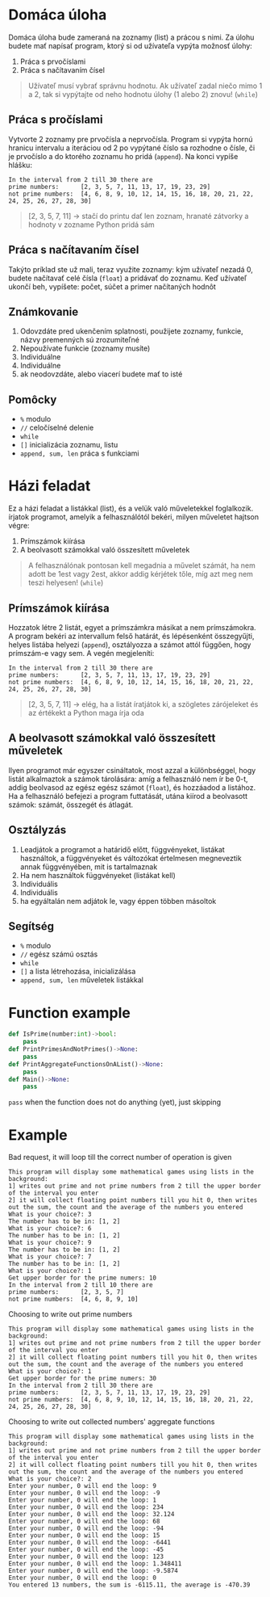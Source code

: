 # Domáca úloha
Domáca úloha bude zameraná na zoznamy (list) a prácou s nimi. Za úlohu budete mať napísať program, ktorý si od užívateľa vypýta možnosť úlohy:

1. Práca s prvočíslami
1. Práca s načítavaním čísel

> Užívateľ musí vybrať správnu hodnotu. Ak užívateľ zadal niečo mimo 1 a 2, tak si vypýtajte od neho hodnotu úlohy (1 alebo 2) znovu! (`while`)

## Práca s pročíslami
Vytvorte 2 zoznamy pre prvočísla a neprvočísla. Program si vypýta hornú hranicu intervalu a iteráciou od 2 po vypýtané číslo sa rozhodne o čísle, či je prvočíslo a do ktorého zoznamu ho pridá (`append`). Na konci vypíše hlášku: 
```
In the interval from 2 till 30 there are
prime numbers:      [2, 3, 5, 7, 11, 13, 17, 19, 23, 29]
not prime numbers:  [4, 6, 8, 9, 10, 12, 14, 15, 16, 18, 20, 21, 22, 24, 25, 26, 27, 28, 30]
```
>[2, 3, 5, 7, 11] -> stačí do printu dať len zoznam, hranaté zátvorky a hodnoty v zozname Python pridá sám
## Práca s načítavaním čísel
Takýto príklad ste už mali, teraz využite zoznamy: kým užívateľ nezadá 0, budete načítavať celé čísla (`float`) a pridávať do zoznamu. Keď užívateľ ukončí beh, vypíšete: počet, súčet a primer načítaných hodnôt

## Známkovanie
<ol>
<li> Odovzdáte pred ukenčením splatnosti, použijete zoznamy, funkcie, názvy premenných sú zrozumiteľné
</li>
<li> Nepoužívate funkcie (zoznamy musíte)
</li>
  <li> Individuálne
</li>
  <li> Individuálne
</li>  
  <li>ak neodovzdáte, alebo viacerí budete mať to isté</li>
</ol>

## Pomôcky
- `%` modulo
- `//` celočíselné delenie
- `while`
- `[]` inicializácia zoznamu, listu
- `append, sum, len` práca s funkciami
# Házi feladat
Ez a házi feladat a listákkal (list), és a velük való műveletekkel foglalkozik. írjatok programot, amelyik a felhasználótól bekéri, milyen műveletet hajtson végre: 

1. Prímszámok kiírása
1. A beolvasott számokkal való összesített műveletek

> A felhasználónak pontosan kell megadnia a művelet számát, ha nem adott be 1est vagy 2est, akkor addig kérjétek tőle, míg azt meg nem teszi helyesen! (`while`)

## Prímszámok kiírása
Hozzatok létre 2 listát, egyet a prímszámkra másikat a nem prímszámokra. A program bekéri az intervallum felső határát, és lépésenként összegyűjti, helyes listába helyezi (`append`), osztályozza a számot attól függően, hogy prímszám-e vagy sem. A vegén megjeleníti: 
```
In the interval from 2 till 30 there are
prime numbers:      [2, 3, 5, 7, 11, 13, 17, 19, 23, 29]
not prime numbers:  [4, 6, 8, 9, 10, 12, 14, 15, 16, 18, 20, 21, 22, 24, 25, 26, 27, 28, 30]
```
>[2, 3, 5, 7, 11] -> elég, ha a listát íratjátok ki, a szögletes zárójeleket és az értékekt a Python maga írja oda
## A beolvasott számokkal való összesített műveletek
Ilyen programot már egyszer csináltatok, most azzal a különbséggel, hogy listát alkalmaztok a számok tárolására: amíg a felhasználó nem ír be 0-t, addig beolvasod az egész egész számot (`float`), és hozzáadod a listához. Ha a felhasználó befejezi a program futtatását, utána kiírod a beolvasott számok: számát, összegét és átlagát. 

## Osztályzás
<ol>
<li> Leadjátok a programot a határidő előtt, függvényeket, listákat használtok, a függvényeket és változókat értelmesen megneveztik annak függvényében, mit is tartalmaznak
</li>
<li> Ha nem használtok függvényeket (listákat kell)
</li>
  <li> Individuális
</li>
  <li> Individuális
</li>  
  <li> ha egyáltalán nem adjátok le, vagy éppen többen másoltok</li>
</ol>

## Segítség
- `%` modulo
- `//` egész számú osztás
- `while`
- `[]` a lista létrehozása, inicializálása
- `append, sum, len` műveletek listákkal

# Function example
```py
def IsPrime(number:int)->bool:
    pass
def PrintPrimesAndNotPrimes()->None:
    pass
def PrintAggregateFunctionsOnAList()->None:
    pass
def Main()->None:
    pass
```
`pass` when the function does not do anything (yet), just skipping

# Example
Bad request, it will loop till the correct number of operation is given
```
This program will display some mathematical games using lists in the background:
1] writes out prime and not prime numbers from 2 till the upper border of the interval you enter
2] it will collect floating point numbers till you hit 0, then writes out the sum, the count and the average of the numbers you entered    
What is your choice?: 3
The number has to be in: [1, 2]
What is your choice?: 6
The number has to be in: [1, 2]
What is your choice?: 9
The number has to be in: [1, 2]
What is your choice?: 7
The number has to be in: [1, 2]
What is your choice?: 1
Get upper border for the prime numers: 10
In the interval from 2 till 10 there are
prime numbers:      [2, 3, 5, 7]
not prime numbers:  [4, 6, 8, 9, 10]
```
Choosing to write out prime numbers
```
This program will display some mathematical games using lists in the background:
1] writes out prime and not prime numbers from 2 till the upper border of the interval you enter
2] it will collect floating point numbers till you hit 0, then writes out the sum, the count and the average of the numbers you entered    
What is your choice?: 1
Get upper border for the prime numers: 30
In the interval from 2 till 30 there are
prime numbers:      [2, 3, 5, 7, 11, 13, 17, 19, 23, 29]
not prime numbers:  [4, 6, 8, 9, 10, 12, 14, 15, 16, 18, 20, 21, 22, 24, 25, 26, 27, 28, 30]
```
Choosing to write out collected numbers' aggregate functions
```
This program will display some mathematical games using lists in the background:
1] writes out prime and not prime numbers from 2 till the upper border of the interval you enter
2] it will collect floating point numbers till you hit 0, then writes out the sum, the count and the average of the numbers you entered    
What is your choice?: 2
Enter your number, 0 will end the loop: 9
Enter your number, 0 will end the loop: -9
Enter your number, 0 will end the loop: 1
Enter your number, 0 will end the loop: 234
Enter your number, 0 will end the loop: 32.124
Enter your number, 0 will end the loop: 68
Enter your number, 0 will end the loop: -94
Enter your number, 0 will end the loop: 15
Enter your number, 0 will end the loop: -6441
Enter your number, 0 will end the loop: -45
Enter your number, 0 will end the loop: 123
Enter your number, 0 will end the loop: 1.348411
Enter your number, 0 will end the loop: -9.5874
Enter your number, 0 will end the loop: 0
You entered 13 numbers, the sum is -6115.11, the average is -470.39
```
